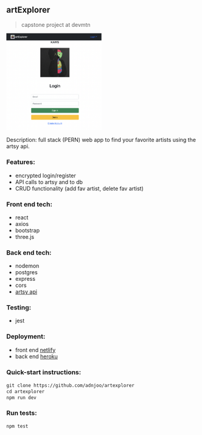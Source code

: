## artExplorer

> capstone project at devmtn

[<img src='scrn2.png' width='250'>](https://artexplorer-1.netlify.app/)


Description: full stack (PERN) web app to find your favorite artists using the artsy api.

### Features:

- encrypted login/register
- API calls to artsy and to db
- CRUD functionality (add fav artist, delete fav artist)

### Front end tech:

- react
- axios
- bootstrap
- three.js

### Back end tech:

- nodemon
- postgres
- express
- cors
- [artsy api](https://developers.artsy.net/)

### Testing:

- jest

### Deployment:

- front end [netlify](https://artexplorer-1.netlify.app/)
- back end [heroku](https://protected-reaches-25441.herokuapp.com/)

### Quick-start instructions:

```
git clone https://github.com/adnjoo/artexplorer
cd artexplorer
npm run dev
```

### Run tests:

```
npm test
```
